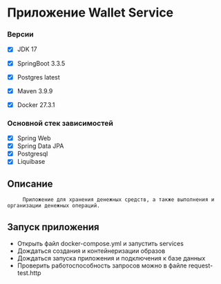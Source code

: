
# Приложение Wallet Service

###  Версии
- [X] JDK 17
- [X] SpringBoot 3.3.5
- [X] Postgres latest
- [X] Maven 3.9.9
- [X] Docker 27.3.1


### Основной стек зависимостей
- [X] Spring Web
- [X] Spring Data JPA
- [X] Postgresql
- [X] Liquibase

## Описание
         Приложение для хранения денежных средств, а также выполнения и организации денежных операций.

## Запуск приложения
* Открыть файл docker-compose.yml и запустить services
* Дождаться создания и контейнеризации образов
* Дождаться запуска приложения и подключения к базе данных
* Проверить работоспособность запросов можно в файле request-test.http
